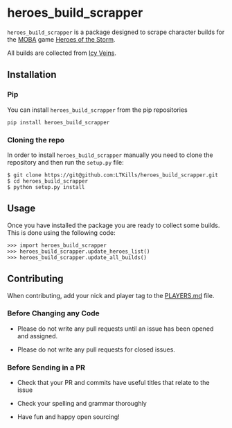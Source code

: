 # heroes_build_scrapper

`heroes_build_scrapper` is a package designed to scrape character builds for
the [MOBA](https://en.wikipedia.org/wiki/Multiplayer_online_battle_arena)
game [Heroes of the Storm](https://heroesofthestorm.com/en-gb/). 

All builds are collected from [Icy Veins](https://www.icy-veins.com/).

## Installation

### Pip
You can install `heroes_build_scrapper` from the pip repositories

```
pip install heroes_build_scrapper
```


### Cloning the repo
In order to install `heroes_build_scrapper` manually you need to clone the repository
and then run the `setup.py` file:

```
$ git clone https://git@github.com:LTKills/heroes_build_scrapper.git
$ cd heroes_build_scrapper
$ python setup.py install
```

## Usage

Once you have installed the package you are ready to collect some builds. This is
done using the following code:

```
>>> import heroes_build_scrapper
>>> heroes_build_scrapper.update_heroes_list()
>>> heroes_build_scrapper.update_all_builds()
```

## Contributing

When contributing, add your nick and player tag to the [PLAYERS.md](PLAYERS.md) file. 

### Before Changing any Code

-   Please do not write any pull requests until an issue has been opened and assigned. 

-   Please do not write any pull requests for closed issues.

### Before Sending in a PR

-   Check that your PR and commits have useful titles that relate to the issue 

-   Check your spelling and grammar thoroughly

-   Have fun and happy open sourcing!

